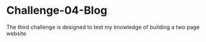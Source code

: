 # Challenge-04-Blog
The third challenge is designed to test my knowledge of building a two page website
